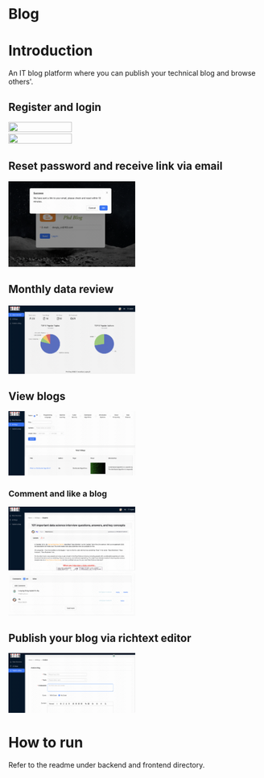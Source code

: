 # Blog

# Introduction

An IT blog platform where you can publish your technical blog and browse others'. 

## Register and login
<img src=/img/login.png width=50% height=50% />
<img src=/img/register.png width=50% height=50% />

## Reset password and receive link via email
<img src=/img/reset.png width=50% height=50% />

## Monthly data review
<img src=/img/data.png width=50% height=50% />

## View blogs
<img src=/img/blogSearch.png width=50% height=50% />

### Comment and like a blog
<img src=/img/like.png width=50% height=50% />
<img src=/img/comment.png width=50% height=50% />

## Publish your blog via richtext editor
<img src=/img/publish.png width=50% height=50% />

# How to run
Refer to the readme under backend and frontend directory.
